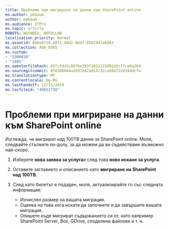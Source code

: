 ```yaml
---
title: Проблеми при мигриране на данни към SharePoint online
ms.author: pebaum
author: pebaum
ms.audience: ITPro
ms.topic: article
ROBOTS: NOINDEX, NOFOLLOW
localization_priority: Normal
ms.assetid: 686e8f18-b871-4dd2-864f-8562947ab583
ms.collection: Adm_O365
ms.custom:
- "5300030"
- "1885"
ms.openlocfilehash: 63fcfdd1c807be393f1052123d92d2cf7ce6a2b4
ms.sourcegitcommit: 0f0186044a3597e42ad14c32ca58e7224344dcfa
ms.translationtype: MT
ms.contentlocale: bg-BG
ms.lasthandoff: 12/15/2019
ms.locfileid: "40051738"
---
```

# <a name="issues-while-migrating-data-to-sharepoint-online"></a>Проблеми при мигриране на данни към SharePoint online

Изглежда, че мигрират над 100TB данни за SharePoint online. Моля, следвайте стъпките по-долу, за да можем да ви съдействаме възможно най-скоро. 

1. Изберете **нова заявка за услуга**и след това **ново искане за услуга**. 
2. Оставете заглавието и описанието като **мигриране на SharePoint над 100TB**.
3. След като билетът е подаден, моля, актуализирайте го със следната информация: 

    - Изчислен размер на вашата миграция.
    - Оценка на това кога искате да започнете и да завършите вашата миграция.
    - Опишете къде мигрират съдържанието си от, като например SharePoint Server, Box, GDrive, споделени файлове и т. н.


  

